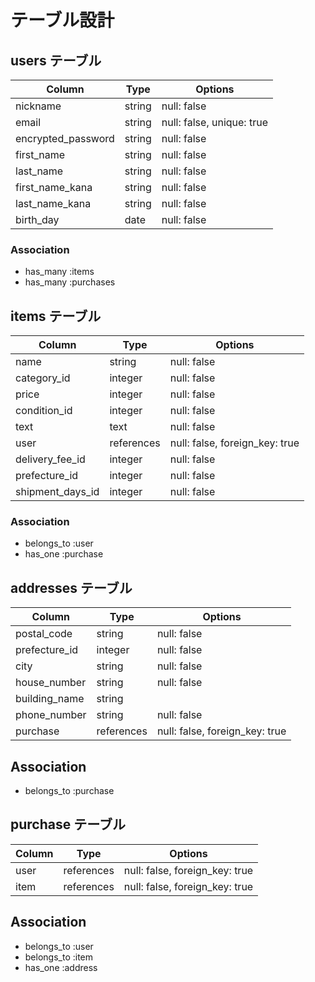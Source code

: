 # テーブル設計

## users テーブル

| Column             | Type     | Options                       |
| ------------------ | ------   | ----------------              |
| nickname           | string   | null: false                   |
| email              | string   | null: false, unique: true     |
| encrypted_password | string   | null: false                   |
| first_name         | string   | null: false                   |
| last_name          | string   | null: false                   |
| first_name_kana    | string   | null: false                   |
| last_name_kana     | string   | null: false                   |
| birth_day          | date     | null: false                   |

### Association
- has_many :items
- has_many :purchases

## items テーブル

| Column             | Type          | Options                           |
| ------------------ | ------------- | --------------------------------- |
| name               | string        | null: false                       |
| category_id        | integer       | null: false                       |
| price              | integer       | null: false                       |
| condition_id       | integer       | null: false                       |
| text               | text          | null: false                       |
| user               | references    | null: false, foreign_key: true    |
| delivery_fee_id    | integer       | null: false                       |
| prefecture_id      | integer       | null: false                       |
| shipment_days_id   | integer       | null: false                       |

### Association
- belongs_to :user
- has_one :purchase

## addresses テーブル

| Column             | Type       | Options                           |
| ------------------ | -----------| --------------------------------- |
| postal_code        | string     | null: false                       |
| prefecture_id      | integer    | null: false                       |
| city               | string     | null: false                       |
| house_number       | string     | null: false                       |
| building_name      | string     |                                   |
| phone_number       | string     | null: false                       |
| purchase           | references | null: false, foreign_key: true    |

## Association
- belongs_to :purchase


## purchase テーブル

| Column          | Type          | Options                           |
| --------------- | ------------- | --------------------------------- |
| user            | references    | null: false, foreign_key: true    |
| item            | references    | null: false, foreign_key: true    |

## Association
- belongs_to :user
- belongs_to :item
- has_one :address